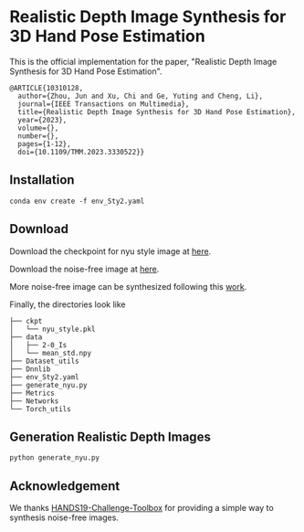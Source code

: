 # Realistic Depth Image Synthesis for 3D Hand Pose Estimation
This is the official implementation for the paper, "Realistic Depth Image Synthesis for 3D Hand Pose Estimation".

```
@ARTICLE{10310128,
  author={Zhou, Jun and Xu, Chi and Ge, Yuting and Cheng, Li},
  journal={IEEE Transactions on Multimedia}, 
  title={Realistic Depth Image Synthesis for 3D Hand Pose Estimation}, 
  year={2023},
  volume={},
  number={},
  pages={1-12},
  doi={10.1109/TMM.2023.3330522}}

```


## Installation
```
conda env create -f env_Sty2.yaml
```



## Download

Download the checkpoint for nyu style image at [here](
https://1drv.ms/f/c/1ed9576d2145b823/EoVwSqY6ji1JvjEi1mUvR5gBhkRr51PBPBM0WbdtuxmXow?e=RifYwH).

Download the noise-free image at [here](
https://1drv.ms/f/c/1ed9576d2145b823/EoVwSqY6ji1JvjEi1mUvR5gBhkRr51PBPBM0WbdtuxmXow?e=RifYwH).

More noise-free image can be synthesized following this [work](https://github.com/anilarmagan/HANDS19-Challenge-Toolbox).

Finally, the directories look like
```
├── ckpt
│   └── nyu_style.pkl
├── data
│   ├── 2-0_Is
│   └── mean_std.npy
├── Dataset_utils
├── Dnnlib
├── env_Sty2.yaml
├── generate_nyu.py
├── Metrics
├── Networks
└── Torch_utils
```

## Generation Realistic Depth Images
```
python generate_nyu.py
```


## Acknowledgement

We thanks [HANDS19-Challenge-Toolbox](https://github.com/anilarmagan/HANDS19-Challenge-Toolbox) for providing a simple way to synthesis noise-free images.

